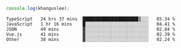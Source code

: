 ```js
console.log(khanguslee);
```

<!--START_SECTION:waka-->
```text
TypeScript   24 hrs 37 mins  █████████████████████▒░░░   85.34 % 
JavaScript   1 hr 16 mins    █░░░░░░░░░░░░░░░░░░░░░░░░   04.41 % 
JSON         49 mins         ▓░░░░░░░░░░░░░░░░░░░░░░░░   02.84 % 
Vue.js       41 mins         ▓░░░░░░░░░░░░░░░░░░░░░░░░   02.39 % 
Other        38 mins         ▓░░░░░░░░░░░░░░░░░░░░░░░░   02.24 % 
```
<!--END_SECTION:waka-->

<!--
**khanguslee/khanguslee** is a ✨ _special_ ✨ repository because its `README.md` (this file) appears on your GitHub profile.

Here are some ideas to get you started:

- 🔭 I’m currently working on ...
- 🌱 I’m currently learning ...
- 👯 I’m looking to collaborate on ...
- 🤔 I’m looking for help with ...
- 💬 Ask me about ...
- 📫 How to reach me: ...
- 😄 Pronouns: ...
- ⚡ Fun fact: ...
-->
